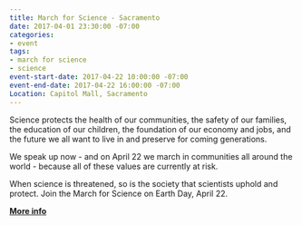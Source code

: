 ```yaml
---
title: March for Science - Sacramento
date: 2017-04-01 23:30:00 -07:00
categories:
- event
tags:
- march for science
- science
event-start-date: 2017-04-22 10:00:00 -07:00
event-end-date: 2017-04-22 16:00:00 -07:00
Location: Capitol Mall, Sacramento
---
```


Science protects the health of our communities, the safety of our families, the education of our children, the foundation of our economy and jobs, and the future we all want to live in and preserve for coming generations. 

We speak up now - and on April 22 we march in communities all around the world - because all of these values are currently at risk.

​When science is threatened, so is the society that scientists uphold and protect. Join the March for Science on Earth Day, April 22.

**[More info](https://www.facebook.com/events/1788453908141585/)**